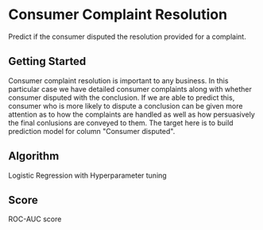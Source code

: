 # Consumer Complaint Resolution

Predict if the consumer disputed the resolution provided for a complaint. 

## Getting Started

Consumer complaint resolution is important to any business. In this particular case we have detailed consumer complaints along with whether consumer disputed with the conclusion. If we are able to predict this, consumer who is more likely to dispute a conclusion can be given more attention as to how the complaints are handled as well as how persuasively the final conlusions are conveyed to them.
The target here is to build prediction model for column "Consumer disputed".

## Algorithm

Logistic Regression with Hyperparameter tuning 

## Score

ROC-AUC score 
